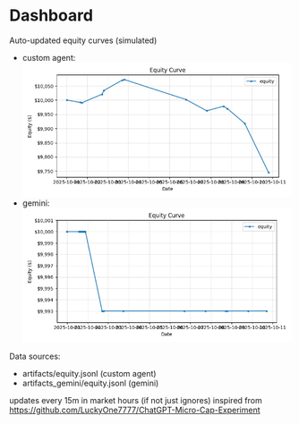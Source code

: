 # Dashboard

Auto-updated equity curves (simulated)

- custom agent: ![Equity Curve](artifacts/equity.png?v=d82da2e)
- gemini: ![Equity Curve (Gemini)](artifacts_gemini/equity.png?v=d82da2e)

Data sources:
- artifacts/equity.jsonl (custom agent)
- artifacts_gemini/equity.jsonl (gemini)

updates every 15m in market hours (if not just ignores)
inspired from https://github.com/LuckyOne7777/ChatGPT-Micro-Cap-Experiment